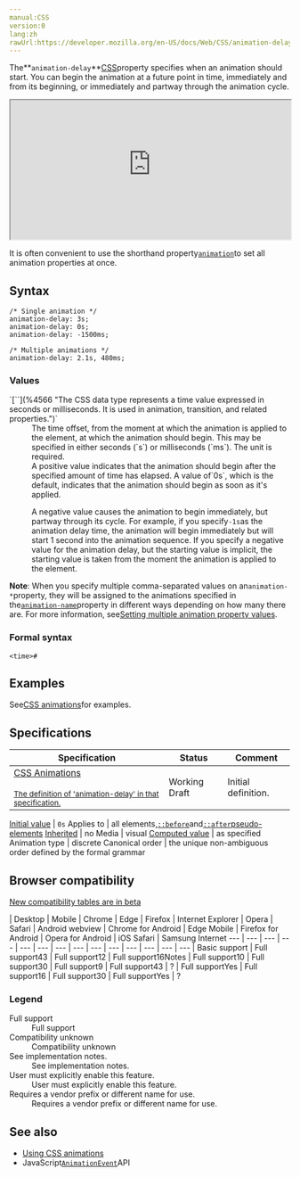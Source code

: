 ```yaml
---
manual:CSS
version:0
lang:zh
rawUrl:https://developer.mozilla.org/en-US/docs/Web/CSS/animation-delay
---
```






The**`animation-delay`**[CSS](%28421 "CSS")property specifies when an animation should start. You can begin the animation at a future point in time, immediately and from its beginning, or immediately and partway through the animation cycle.

<iframe src='https://interactive-examples.mdn.mozilla.net/pages/css/animation-delay.html' width='100%' height='250'></iframe>


It is often convenient to use the shorthand property[`animation`](%22649 "The animation CSS property is a shorthand property for the various animation properties: animation-name, animation-duration, animation-timing-function, animation-delay, animation-iteration-count, animation-direction, animation-fill-mode, and animation-play-state.")to set all animation properties at once.


## Syntax<a name="Syntax"></a>

```
/* Single animation */
animation-delay: 3s;
animation-delay: 0s;
animation-delay: -1500ms;

/* Multiple animations */
animation-delay: 2.1s, 480ms;
```

### Values<a name="Values"></a>
<dl><dt id=''>`[`<time>`](%4566 "The <time> CSS data type represents a time value expressed in seconds or milliseconds. It is used in animation, transition, and related properties.")`</dt><dd>The time offset, from the moment at which the animation is applied to the element, at which the animation should begin. This may be specified in either seconds (`s`) or milliseconds (`ms`). The unit is required.</dd><dd>A positive value indicates that the animation should begin after the specified amount of time has elapsed. A value of`0s`, which is the default, indicates that the animation should begin as soon as it&#39;s applied.</dd><dd>

A negative value causes the animation to begin immediately, but partway through its cycle. For example, if you specify`-1s`as the animation delay time, the animation will begin immediately but will start 1 second into the animation sequence. If you specify a negative value for the animation delay, but the starting value is implicit, the starting value is taken from the moment the animation is applied to the element.

</dd></dl>

**Note**: When you specify multiple comma-separated values on an`animation-*`property, they will be assigned to the animations specified in the[`animation-name`](%4499 "The animation-name CSS property specifies one or more animations that should be applied to an element. Each name indicates an @keyframes at-rule that defines the property values for the animation sequence.")property in different ways depending on how many there are. For more information, see[Setting multiple animation property values](%36510 "").



### Formal syntax<a name="Formal_syntax"></a>

```
<time>#

```

## Examples<a name="Examples"></a>


See[CSS animations](%28468 "CSS/CSS_animations")for examples.


## Specifications<a name="Specifications"></a>

Specification | Status | Comment 
 ---  |  ---  |  ---  | 
[CSS Animations<br></br><small>The definition of &#39;animation-delay&#39; in that specification.</small>](%28478 "") | Working Draft | Initial definition. 


[Initial value](%28552 "") | `0s` 
Applies to | all elements,[`::before`](%33493 "In CSS, ::before creates a pseudo-element that is the first child of the selected element. It is often used to add cosmetic content to an element with the content property.")and[`::after`](%33492 "In CSS, ::after creates a pseudo-element that is the last child of the selected element. It is often used to add cosmetic content to an element with the content property.")[pseudo-elements](%3563 "") 
[Inherited](%28555 "") | no 
Media | visual 
[Computed value](%28556 "") | as specified 
Animation type | discrete 
Canonical order | the unique non-ambiguous order defined by the formal grammar 


## Browser compatibility<a name="Browser_compatibility"></a>
[New compatibility tables are in beta<i></i>](%3360 "")

 | <abbr>Desktop<i></i></abbr> | <abbr>Mobile<i></i></abbr> 
 | <abbr>Chrome<i></i></abbr> | <abbr>Edge<i></i></abbr> | <abbr>Firefox<i></i></abbr> | <abbr>Internet Explorer<i></i></abbr> | <abbr>Opera<i></i></abbr> | <abbr>Safari<i></i></abbr> | <abbr>Android webview<i></i></abbr> | <abbr>Chrome for Android<i></i></abbr> | <abbr>Edge Mobile<i></i></abbr> | <abbr>Firefox for Android<i></i></abbr> | <abbr>Opera for Android<i></i></abbr> | <abbr>iOS Safari<i></i></abbr> | <abbr>Samsung Internet<i></i></abbr> 
 ---  |  ---  |  ---  |  ---  |  ---  |  ---  |  ---  |  ---  |  ---  |  ---  |  ---  |  ---  |  ---  |  ---  | 
Basic support | <abbr>Full support</abbr>43 | <abbr>Full support</abbr>12 | <abbr>Full support</abbr>16<abbr>Notes<i></i></abbr> | <abbr>Full support</abbr>10 | <abbr>Full support</abbr>30 | <abbr>Full support</abbr>9 | <abbr>Full support</abbr>43 | <abbr>?</abbr> | <abbr>Full support</abbr>Yes | <abbr>Full support</abbr>16 | <abbr>Full support</abbr>30 | <abbr>Full support</abbr>Yes | <abbr>?</abbr> 


### Legend<a name="Legend"></a>
<dl><dt id=''><abbr>Full support</abbr></dt><dd>Full support</dd><dt id=''><abbr>Compatibility unknown</abbr></dt><dd>Compatibility unknown</dd><dt id=''><abbr>See implementation notes.<i></i></abbr></dt><dd>See implementation notes.</dd><dt id=''><abbr>User must explicitly enable this feature.<i></i></abbr></dt><dd>User must explicitly enable this feature.</dd><dt id=''><abbr>Requires a vendor prefix or different name for use.<i></i></abbr></dt><dd>Requires a vendor prefix or different name for use.</dd></dl>

## See also<a name="See_also"></a>

* [Using CSS animations](%28470 "Tutorial about CSS animations")
* JavaScript[`AnimationEvent`](%14106 "The AnimationEvent interface represents events providing information related to animations.")API



